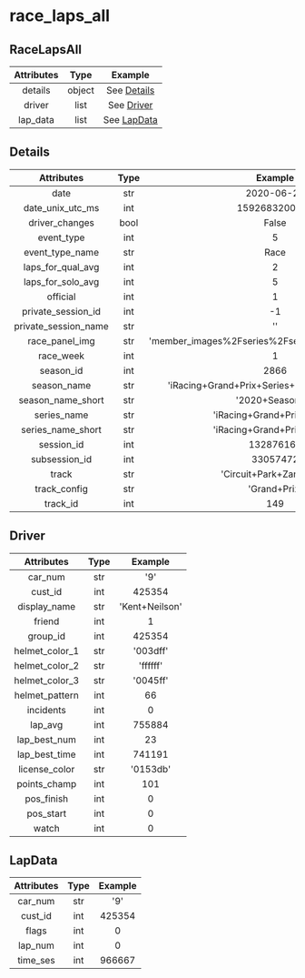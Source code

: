 # race_laps_all

## RaceLapsAll
| Attributes |  Type  |         Example         |
| :--------: | :----: | :---------------------: |
|  details   | object | See [Details](#details) |
|   driver   |  list  |  See [Driver](#driver)  |
|  lap_data  |  list  | See [LapData](#lapdata) |

## Details
|      Attributes      | Type  |                      Example                       |
| :------------------: | :---: | :------------------------------------------------: |
|         date         |  str  |                     2020-06-20                     |
|   date_unix_utc_ms   |  int  |                   1592683200000                    |
|    driver_changes    | bool  |                       False                        |
|      event_type      |  int  |                         5                          |
|   event_type_name    |  str  |                        Race                        |
|  laps_for_qual_avg   |  int  |                         2                          |
|  laps_for_solo_avg   |  int  |                         5                          |
|       official       |  int  |                         1                          |
|  private_session_id  |  int  |                         -1                         |
| private_session_name |  str  |                         ''                         |
|    race_panel_img    |  str  | 'member_images%2Fseries%2Fseriesid_260%2Flogo.jpg' |
|      race_week       |  int  |                         1                          |
|      season_id       |  int  |                        2866                        |
|     season_name      |  str  |    'iRacing+Grand+Prix+Series+-+2020+Season+3'     |
|  season_name_short   |  str  |                  '2020+Season+3'                   |
|     series_name      |  str  |            'iRacing+Grand+Prix+Series'             |
|  series_name_short   |  str  |            'iRacing+Grand+Prix+Series'             |
|      session_id      |  int  |                     132876167                      |
|    subsession_id     |  int  |                      33057472                      |
|        track         |  str  |              'Circuit+Park+Zandvoort'              |
|     track_config     |  str  |                    'Grand+Prix'                    |
|       track_id       |  int  |                        149                         |

## Driver
|   Attributes   | Type  |    Example     |
| :------------: | :---: | :------------: |
|    car_num     |  str  |      '9'       |
|    cust_id     |  int  |     425354     |
|  display_name  |  str  | 'Kent+Neilson' |
|     friend     |  int  |       1        |
|    group_id    |  int  |     425354     |
| helmet_color_1 |  str  |    '003dff'    |
| helmet_color_2 |  str  |    'ffffff'    |
| helmet_color_3 |  str  |    '0045ff'    |
| helmet_pattern |  int  |       66       |
|   incidents    |  int  |       0        |
|    lap_avg     |  int  |     755884     |
|  lap_best_num  |  int  |       23       |
| lap_best_time  |  int  |     741191     |
| license_color  |  str  |    '0153db'    |
|  points_champ  |  int  |      101       |
|   pos_finish   |  int  |       0        |
|   pos_start    |  int  |       0        |
|     watch      |  int  |       0        |

## LapData
| Attributes | Type  | Example |
| :--------: | :---: | :-----: |
|  car_num   |  str  |   '9'   |
|  cust_id   |  int  | 425354  |
|   flags    |  int  |    0    |
|  lap_num   |  int  |    0    |
|  time_ses  |  int  | 966667  |